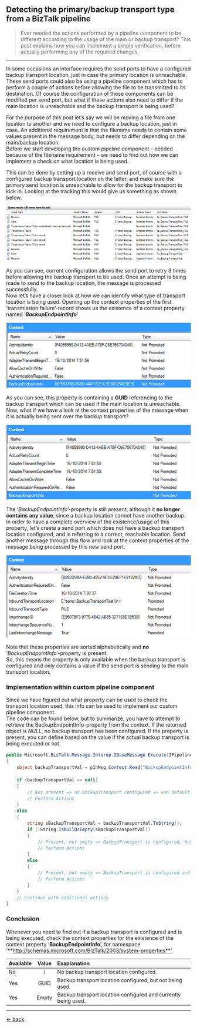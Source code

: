 ## Detecting the primary/backup transport type from a BizTalk pipeline

> Ever needed the actions performed by a pipeline component to be different according to the  usage of the main or backup transport? This post explains how you can implement a simple verification, before actually performing any of the required changes.  

---

In some occasions an interface requires the send ports to have a configured backup transport location, just in case the primary location is unreachable. These send ports could also be using a pipeline component which has to perform a couple of actions before allowing the file to be transmitted to its destination. Of course the configuration of these components can be modified per send port, but what if these actions also need to differ if the main location is unreachable and the backup transport is being used?  

For the purpose of this post let’s say we will be moving a file from one location to another and we need to configure a backup location, just in case. An additional requirement is that the filename needs to contain some values present in the message body, but needs to differ depending on the main/backup location.  
Before we start developing the custom pipeline component – needed because of the filename requirement – we need to find out how we can implement a check on what location is being used.  

This can be done by setting up a receive and send port, of course with a configured backup transport location on the latter, and make sure the primary send location is unreachable to allow for the backup transport to kick in. Looking at the tracking this would give us something as shown below.  

![Tracked Instances](../images/biztalk-server/detecting-primary-transport-location/biztalk-tracked-service-instances.png)

As you can see, current configuration allows the send port to retry 3 times before allowing the backup transport to be used. Once an attempt is being made to send to the backup location, the message is processed successfully.  
Now let’s have a closer look at how we can identify what type of transport location is being used. Opening up the context properties of the first ‘transmission failure’-record shows us the existence of a context property named ‘**_BackupEndpointInfo_**’  

![BackupEndointInfo - GUID](../images/biztalk-server/detecting-primary-transport-location/biztalk-backupEndpointInfo-guid.png)

As you can see, this property is containing a **GUID** referencing to the backup transport which can be used if the main location is unreachable. Now, what if we have a look at the context properties of the message when it is actually being sent over the backup transport?  

![BackupEndointInfo - empty](../images/biztalk-server/detecting-primary-transport-location/biztalk-backupEndpointInfo-empty.png)

The ‘_BackupEndpointInfo_’-property is still present, although it **no longer contains any value**, since a backup location cannot have another backup.  
In order to have a complete overview of the existence/usage of this property, let’s create a send port which does not have a backup transport location configured, and is referring to a correct, reachable location. Send another message through this flow and look at the context properties of the message being processed by this new send port.

![BackupEndointInfo - not present](../images/biztalk-server/detecting-primary-transport-location/biztalk-backupEndpointInfo-na.png)

Note that these properties are sorted alphabetically and **no** ‘_BackupEndpointInfo_’-property is present.  
So, this means the property is only available when the backup transport is configured and only contains a value if the send port is sending to the main transport location.

### Implementation within custom pipeline component

Since we have figured out what property can be used to check the transport location used, this info can be used to implement our custom pipeline component.  
The code can be found below, but to summarize, you have to attempt to retrieve the BackupEndpointInfo-property from the context. If the returned object is _NULL_, no backup transport has been configured. If the property is present, you can define based on the value if the actual backup transport is being executed or not.

```cs
public Microsoft.BizTalk.Message.Interop.IBaseMessage Execute(IPipelineContext pContext, Microsoft.BizTalk.Message.Interop.IBaseMessage pInMsg)
{
    object backupTransportVal = pInMsg.Context.Read("BackupEndpointInfo", "http://schemas.microsoft.com/BizTalk/2003/system-properties");
    
    if (backupTransportVal == null)
    {
        // Not present => no backupTransport configured => use default
	    // Perform Actions
    }
    else
    {
        string sBackupTransportVal = backupTransportVal.ToString();
        if (!String.IsNullOrEmpty(sBackupTransportVal))
        {
            // Present, not empty => BackupTransport is configured, but not executing the backupTransport
            // Perform Actions
        }
        else
        {
            // Present, but empty => BackupTransport is configured and is being executed
            // Perform Actions
        }
	}
	// Continue with additional actions
}
```

### Conclusion  
Whenever you need to find out if a backup transport is configured and is being executed, check the context properties for the existence of the context property ‘**BackupEndpointInfo**’, for namespace ‘**http://schemas.microsoft.com/BizTalk/2003/system-properties**’.

| Available     | Value         | Exaplanation  |
| ------------- |:-------------:| :-----|
| No            | /             | No backup transport location configured. |
| Yes           | GUID          | Backup transport location configured, but not being used. |
| Yes           | Empty         | Backup transport location configured and currently being used. |

---

[&larr; back](index.md)
